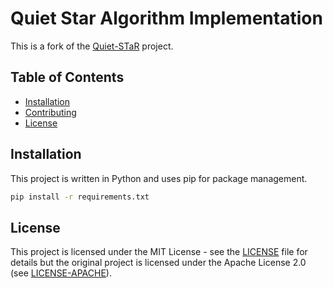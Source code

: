 # Quiet Star Algorithm Implementation

This is a fork of the [Quiet-STaR](https://github.com/jiaweizzhao/GaLore) project.


## Table of Contents

- [Installation](#installation)
- [Contributing](#contributing)
- [License](#license)

## Installation

This project is written in Python and uses pip for package management.

```bash
pip install -r requirements.txt
```

## License

This project is licensed under the MIT License - see the [LICENSE](LICENSE) file for details but the original project is licensed under the Apache License 2.0 (see [LICENSE-APACHE](LICENSE-APACHE)).


